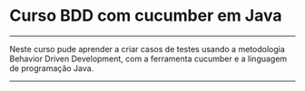 # Curso BDD com cucumber em Java
<hr>
Neste curso pude aprender a criar casos de testes usando a metodologia Behavior Driven Development, com a ferramenta cucumber e a linguagem de programação Java.
<hr>
